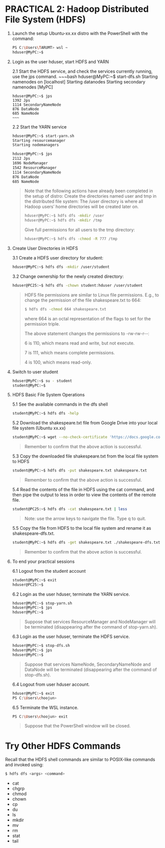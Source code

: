 # PRACTICAL 2: Hadoop Distributed File System (HDFS)

1. Launch the setup Ubuntu-xx.xx distro with the PowerShell with the command:
   ~~~bash
   PS C:\Users\TARUMT> wsl ~
   hduser@MyPC:~$ 
   ~~~

2. Login as the user hduser, start HDFS and YARN 

   2.1 Start the HDFS service, and check the services currently running, use the jps command.
       ~~~bash
       hduser@MyPC:~$ start-dfs.sh
       Starting namenodes on [localhost]
       Starting datanodes
       Starting secondary namenodes [MyPC]

       hduser@MyPC:~$ jps
       1392 Jps
       1114 SecondaryNameNode
       876 DataNode
       685 NameNode
       ~~~

    2.2 Start the YARN service
      ~~~bash
      hduser@MyPC:~$ start-yarn.sh
      Starting resourcemanager
      Starting nodemanagers
      
      hduser@MyPC:~$ jps
      2112 Jps
      1696 NodeManager
      1542 ResourceManager
      1114 SecondaryNameNode
      876 DataNode
      685 NameNode
      ~~~
   
      > Note that the following actions have already been completed in the setup of distro:
      > Create the directories named user and tmp in the distributed file system: 
      > The /user directory is where all Hadoop users’ home directories will be created later on.
      > ~~~bash
      > hduser@MyPC:~$ hdfs dfs -mkdir /user
      > hduser@MyPC:~$ hdfs dfs -mkdir /tmp
      > ~~~
      > 
      > Give full permissions for all users to the tmp directory:
      > ~~~bash
      > hduser@MyPC:~$ hdfs dfs -chmod -R 777 /tmp
      > ~~~
   
3. Create User Directories in HDFS

   3.1 Create a HDFS user directory for student:
      ~~~bash
      hduser@MyPC:~$ hdfs dfs -mkdir /user/student
      ~~~

    3.2 Change ownership for the newly created directory:
      ~~~bash
      hduser@PC25:~$ hdfs dfs -chown student:hduser /user/student
      ~~~
      
      > HDFS file permissions are similar to Linux file permissions. 
      > E.g., to change the permission of the file shakespeare.txt to 664:
      > ~~~bash
      > $ hdfs dfs -chmod 664 shakespeare.txt
      > ~~~
      > where 664 is an octal representation of the flags to set for the permission triple.
      > 
      > The above statement  changes the permissions to -rw-rw-r--:
      > 
      > 6 is 110, which means read and write, but not execute.
      > 
      > 7 is 111, which means complete permissions.
      > 
      > 4 is 100, which means read-only.

4. Switch to user student
   ~~~bash
   hduser@MyPC:~$ su - student
   student@MyPC:~$
   ~~~

5. HDFS Basic File System Operations

   5.1 See the available commands in the dfs shell
     ~~~bash
     student@MyPC:~$ hdfs dfs -help
     ~~~
    
   5.2 Download the shakespeare.txt file from Google Drive into your local file system (Ubuntu xx.xx)
     ~~~bash
     student@MyPC:~$ wget --no-check-certificate 'https://docs.google.com/uc?export=download&id=122PnuKaSaA_OyYOKnxQOdlMc5awdyf5v' -O shakespeare.txt
     ~~~
     > Remember to confirm that the above action is successful.

   5.3 Copy the downloaded file shakespeare.txt from the local file system to HDFS
     ~~~bash
     student@MyPC:~$ hdfs dfs -put shakespeare.txt shakespeare.txt
     ~~~
     > Remember to confirm that the above action is successful.

   5.4 Read the contents of the file in HDFS using the cat command, and then pipe the output to less in order to view the contents of the remote file.  
     ~~~bash
     student@PC25:~$ hdfs dfs -cat shakespeare.txt | less 
     ~~~
     > Note: use the arrow keys to navigate the file. Type q to quit.

   5.5 Copy the file from HDFS to the local file system and rename it as shakespeare-dfs.txt.
     ~~~bash
     student@MyPC:~$ hdfs dfs -get shakespeare.txt ./shakespeare-dfs.txt
     ~~~
     > Remember to confirm that the above action is successful.

6. To end your practical sessions

   6.1 Logout from the student account
     ~~~bash
     student@MyPC:~$ exit
     hduser@PC25:~$ 
     ~~~
     
    6.2 Login as the user hduser, terminate the YARN service.
     ~~~bash
     hduser@MyPC:~$ stop-yarn.sh
     hduser@MyPC:~$ jps
     hduser@MyPC:~$ 
     ~~~
     > Suppose that services ResourceManager and NodeManager will be terminated (disappearing after the command of stop-yarn.sh). 

    6.3 Login as the user hduser, terminate the HDFS service.
     ~~~bash
     hduser@MyPC:~$ stop-dfs.sh
     hduser@MyPC:~$ jps
     hduser@MyPC:~$ 
     ~~~
     > Suppose that services NameNode, SecondaryNameNode and DataNode will be terminated (disappearing after the command of stop-dfs.sh). 

    6.4 Logout from user hduser account.
     ~~~bash
     hduser@MyPC:~$ exit
     PS C:\Users\choojun> 
     ~~~

    6.5 Terminate the WSL instance.
     ~~~bash
     PS C:\Users\choojun> exit
     ~~~
     > Suppose that the PowerShell window will be closed.
     

# Try Other HDFS Commands

Recall that the HDFS shell commands are similar to POSIX-like commands and invoked using:
~~~bash
$ hdfs dfs <args> <command>
~~~

* cat
* chgrp
* chmod
* chown
* cp
* du
* ls
* mkdir
* mv
* rm
* stat
* tail 


